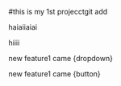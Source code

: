 #this is my 1st projecctgit add 
<p>haiaiiaiai</p>
hiiii
<p> new feature1 came {dropdown}</p?>
<p> new feature1 came {button}</p?>
